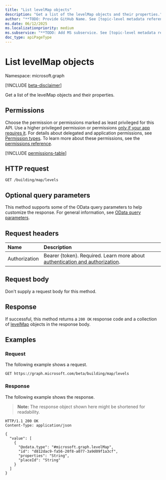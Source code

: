 ```yaml
---
title: "List levelMap objects"
description: "Get a list of the levelMap objects and their properties."
author: "**TODO: Provide GitHub Name. See [topic-level metadata reference](https://eng.ms/docs/products/microsoft-graph-service/microsoft-graph/document-apis/metadata)**"
ms.date: 06/12/2025
ms.localizationpriority: medium
ms.subservice: "**TODO: Add MS subservice. See [topic-level metadata reference](https://eng.ms/docs/products/microsoft-graph-service/microsoft-graph/document-apis/metadata)**"
doc_type: apiPageType
---
```


# List levelMap objects

Namespace: microsoft.graph

[!INCLUDE [beta-disclaimer](../../includes/beta-disclaimer.md)]

Get a list of the levelMap objects and their properties.

## Permissions

Choose the permission or permissions marked as least privileged for this API. Use a higher privileged permission or permissions [only if your app requires it](/graph/permissions-overview#best-practices-for-using-microsoft-graph-permissions). For details about delegated and application permissions, see [Permission types](/graph/permissions-overview#permission-types). To learn more about these permissions, see the [permissions reference](/graph/permissions-reference).

<!-- {
  "blockType": "permissions",
  "name": "buildingmap-list-levels-permissions"
}
-->
[!INCLUDE [permissions-table](../includes/permissions/buildingmap-list-levels-permissions.md)]

## HTTP request

<!-- {
  "blockType": "ignored"
}
-->
``` http
GET /building/map/levels
```

## Optional query parameters

This method supports some of the OData query parameters to help customize the response. For general information, see [OData query parameters](/graph/query-parameters).

## Request headers

|Name|Description|
|:---|:---|
|Authorization|Bearer {token}. Required. Learn more about [authentication and authorization](/graph/auth/auth-concepts).|

## Request body

Don't supply a request body for this method.

## Response

If successful, this method returns a `200 OK` response code and a collection of [levelMap](../resources/levelmap.md) objects in the response body.

## Examples

### Request

The following example shows a request.
<!-- {
  "blockType": "request",
  "name": "list_levelmap"
}
-->
``` http
GET https://graph.microsoft.com/beta/building/map/levels
```


### Response

The following example shows the response.
>**Note:** The response object shown here might be shortened for readability.
<!-- {
  "blockType": "response",
  "truncated": true,
  "@odata.type": "microsoft.graph.levelMap"
}
-->
``` http
HTTP/1.1 200 OK
Content-Type: application/json

{
  "value": [
    {
      "@odata.type": "#microsoft.graph.levelMap",
      "id": "d812dac9-fa56-20f8-a077-3a9d09f1a3cf",
      "properties": "String",
      "placeId": "String"
    }
  ]
}
```

